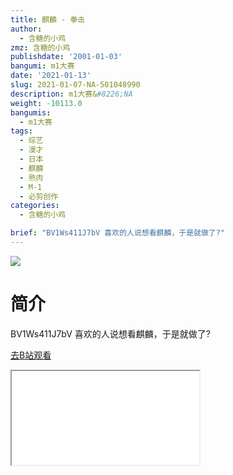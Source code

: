 ```yaml
---
title: 麒麟 - 拳击
author:
  - 含糖的小鸡
zmz: 含糖的小鸡
publishdate: '2001-01-03'
bangumi: m1大赛
date: '2021-01-13'
slug: 2021-01-07-NA-501048990
description: m1大赛&#8226;NA
weight: -10113.0
bangumis:
  - m1大赛
tags:
  - 综艺
  - 漫才
  - 日本
  - 麒麟
  - 熟肉
  - M-1
  - 必剪创作
categories:
  - 含糖的小鸡

brief: "BV1Ws411J7bV 喜欢的人说想看麒麟，于是就做了?"
---
```

![](https://raw.githubusercontent.com/tcgriffith/owaraisite/master/static/tmpimg/b3a2de7d2bdce26c6559ee289b0c8139ee8ecfb1.jpg.480.jpg)
# 简介  
BV1Ws411J7bV
喜欢的人说想看麒麟，于是就做了?  

[去B站观看](https://www.bilibili.com/video/av501048990/)
<div class ="resp-container"><iframe class="testiframe" src="//player.bilibili.com/player.html?aid=501048990"", scrolling="no", allowfullscreen="true" > </iframe></div> 
